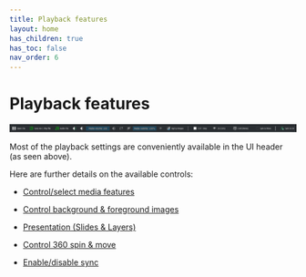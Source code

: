 ```yaml
---
title: Playback features
layout: home
has_children: true
has_toc: false
nav_order: 6
---
```


# Playback features

![Header](assets/ui/header_taskbar/all.png) 

Most of the playback settings are conveniently available in the UI header (as seen above).

Here are further details on the available controls:

 - [Control/select media features](guides/playback/control_media)

 - [Control background & foreground images](guides/playback/images)

 - [Presentation (Slides & Layers)](guides/playback/presentation)

 - [Control 360 spin & move](guides/playback/spin)

 - [Enable/disable sync](guides/playback/sync)

